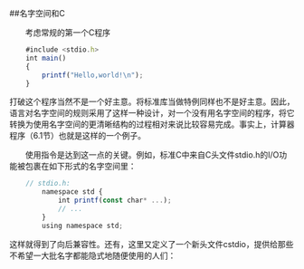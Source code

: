 ##名字空间和C

&emsp;&emsp;考虑常规的第一个C程序

```javascript
    #include <stdio.h>
    int main()
    {
        printf("Hello,world!\n");
    }
```

打破这个程序当然不是一个好主意。将标准库当做特例同样也不是好主意。因此，语言对名字空间的规则采用了这样一种设计，对一个没有用名字空间的程序，将它转换为使用名字空间的更清晰结构的过程相对来说比较容易完成。事实上，计算器程序（6.1节）也就是这样的一个例子。

&emsp;&emsp;使用指令是达到这一点的关键。例如，标准C中来自C头文件stdio.h的I/O功能被包裹在如下形式的名字空间里：

```javascript
    // stdio.h:
        namespace std {
            int printf(const char* ...);
            // ...
        }
        using namespace std;
```

这样就得到了向后兼容性。还有，这里又定义了一个新头文件cstdio，提供给那些不希望一大批名字都能隐式地随便使用的人们：









